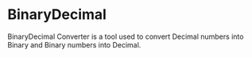 # BinaryDecimal

BinaryDecimal Converter is a tool used to convert Decimal numbers into Binary and Binary numbers into Decimal.

